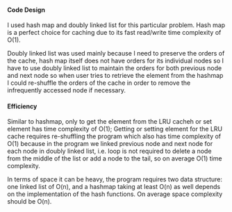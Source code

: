 #### Code Design

I used hash map and doubly linked list for this particular problem. Hash map is a perfect choice for caching due to its fast read/write time complexity of O(1).

Doubly linked list was used mainly because I need to preserve the orders of the cache, hash map itself does not have orders for its individual nodes so I have to use doubly linked list to maintain the orders for both previous node and next node so when user tries to retrieve the element from the hashmap I could re-shuffle the orders of the cache in order to remove the infrequently accessed node if necessary.

#### Efficiency

Similar to hashmap, only to get the element from the LRU cacheh or set element has time complexity of O(1); Getting or setting element for the LRU cache requires re-shuffling the program which also has time complexity of O(1) because in the program we linked previous node and next node for each node in doubly linked list, i.e. loop is not required to delete a node from the middle of the list or add a node to the tail, so on average O(1) time complexity.

In terms of space it can be heavy, the program requires two data structure: one linked list of O(n), and a hashmap taking at least O(n) as well depends on the implementation of the hash functions. On average space complexity should be O(n).

